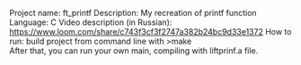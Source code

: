 Project name: ft_printf
Description: My recreation of printf function 
Language: C
Video description (in Russian): https://www.loom.com/share/c743f3cf3f2747a382b24bc9d33e1372
How to run: build project from command line with >make  
            After that, you can run your own main, compiling with liftprinf.a file. 
